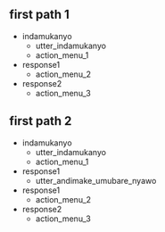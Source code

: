 ## first path 1
* indamukanyo
  - utter_indamukanyo
  - action_menu_1
* response1
  - action_menu_2
* response2
  - action_menu_3
  
## first path 2
* indamukanyo
  - utter_indamukanyo
  - action_menu_1
* response1
  - utter_andimake_umubare_nyawo
* response1
  - action_menu_2
* response2
  - action_menu_3

